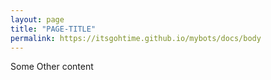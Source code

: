 ```yaml
---
layout: page
title: "PAGE-TITLE"
permalink: https://itsgohtime.github.io/mybots/docs/body
---
```

Some Other content
